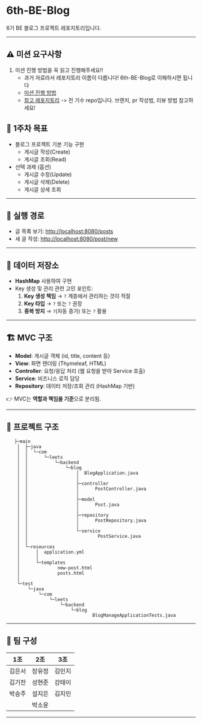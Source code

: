 # 6th-BE-Blog

6기 BE 블로그 프로젝트 레포지토리입니다.

---
##  ⚠️ 미션 요구사항

1. 미션 진행 방법을 꼭 읽고 진행해주세요!!
   - 과거 자료라서 레포지토리 이름이 다릅니다! 6th-BE-Blog로 이해하시면 됩니다
   - [미션 진행 방법](https://www.notion.so/46dbd9440a4f4d5e97228011dff70f5a?pvs=21)
   - [참고 레포지토리](https://github.com/Leets-Official/Blog-BE-ItoR) -> 전 기수 repo입니다. 브랜치, pr 작성법, 리뷰 방법 참고하세요!
   


## 📌 1주차 목표

* 블로그 프로젝트 기본 기능 구현
  * 게시글 작성(Create)
  * 게시글 조회(Read)
* 선택 과제 (옵션)
  * 게시글 수정(Update)
  * 게시글 삭제(Delete)
  * 게시글 상세 조회

---

## 📎 실행 경로

* 글 목록 보기: [http://localhost:8080/posts](http://localhost:8080/posts)
* 새 글 작성: [http://localhost:8080/post/new](http://localhost:8080/post/new)

---

## 💾 데이터 저장소

* **HashMap** 사용하여 구현
* Key 생성 및 관리 관련 고민 포인트:
  1. **Key 생성 책임** → `?` 계층에서 관리하는 것이 적절
  2. **Key 타입** → `?` 또는 `?` 권장
  3. **중복 방지** → `?`(자동 증가) 또는 `?` 활용

---

## 🏗 MVC 구조

* **Model**: 게시글 객체 (id, title, content 등)
* **View**: 화면 렌더링 (Thymeleaf, HTML)
* **Controller**: 요청/응답 처리 (웹 요청을 받아 Service 호출)
* **Service**: 비즈니스 로직 담당
* **Repository**: 데이터 저장/조회 관리 (HashMap 기반)

👉 MVC는 **역할과 책임을 기준**으로 분리됨.

---

## 📂 프로젝트 구조
```
   ├─main
    │  ├─java
    │  │  └─com
    │  │      └─leets
    │  │          └─backend
    │  │              └─blog
    │  │                  │  BlogApplication.java
    │  │                  │
    │  │                  ├─controller
    │  │                  │      PostController.java
    │  │                  │
    │  │                  ├─model
    │  │                  │      Post.java
    │  │                  │
    │  │                  ├─repository
    │  │                  │      PostRepository.java
    │  │                  │
    │  │                  └─service
    │  │                          PostService.java
    │  │
    │  └─resources
    │      │  application.yml
    │      │
    │      └─templates
    │              new-post.html
    │              posts.html
    │
    └─test
        └─java
            └─com
                └─leets
                    └─backend
                        └─blog
                                BlogManageApplicationTests.java
```


---

## 👥 팀 구성

| 1조   | 2조   | 3조   |
| ----- | ----- | ----- |
| 김은서 | 장유정 | 김민지 |
| 김기찬 | 성현준 | 강태이 |
| 박승주 | 설지은 | 김지민 |
|       | 박소윤 |       |

---


